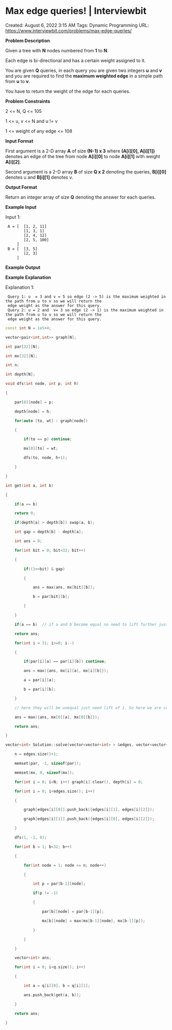 # Max edge queries! | Interviewbit

Created: August 6, 2022 3:15 AM
Tags: Dynamic Programming
URL: https://www.interviewbit.com/problems/max-edge-queries/

**Problem Description**

Given a tree with **N** nodes numbered from **1** to **N**.

Each edge is bi-directional and has a certain weight assigned to it.

You are given **Q** queries, in each query you are given two integers **u** and **v** and you are required to find the **maximum weighted edge** in a simple path from **u** to **v**.

You have to return the weight of the edge for each queries.

**Problem Constraints**

2 <= N, Q <= 105

1 <= u, v <= N and u != v

1 <= weight of any edge <= 108

**Input Format**

First argument is a 2-D array **A** of size **(N-1) x 3** where **(A[i][0], A[i][1])** denotes an edge of the tree from node **A[i][0]** to node **A[i][1]** with weight **A[i][2]**.

Second argument is a 2-D array **B** of size **Q x 2** denoting the queries, **B[i][0]** denotes u and **B[i][1]** denotes v.

**Output Format**

Return an integer array of size **Q** denoting the answer for each queries.

**Example Input**

Input 1:

```
 A = [  [1, 2, 11]
        [1, 3, 1]
        [2, 4, 12]
        [2, 5, 100]
     ]
 B = [  [3, 5]
        [2, 3]
     ]

```

**Example Output**

**Example Explanation**

Explanation 1:

```
 Query 1: u  = 3 and v = 5 so edge (2 -> 5) is the maximum weighted in the path from u to v so we will return the
 edge weight as the answer for this query.
 Query 2: u = 2 and  v= 3 so edge (2 -> 1) is the maximum weighted in the path from u to v so we will return the
 edge weight as the answer for this query.

```

```cpp
const int N = 1e5+4;

vector<pair<int,int>> graph[N];

int par[32][N];

int mx[32][N];

int n;

int depth[N];

void dfs(int node, int p, int h)

{

    par[0][node] = p;

    depth[node] = h;

    for(auto [to, wt] : graph[node])

    {

        if(to == p) continue;

        mx[0][to] = wt;

        dfs(to, node, h+1);

    }

}

int get(int a, int b)

{

    if(a == b)

    return 0;

    if(depth[a] > depth[b]) swap(a, b);

    int gap = depth[b] - depth[a];

    int ans = 0;

    for(int bit = 0; bit<32; bit++)

    {

        if((1<<bit) & gap)

        {

            ans = max(ans, mx[bit][b]);

            b = par[bit][b];

        }

    }

    if(a == b)  // if a and b become equal no need to lift further just return ans

    return ans;

    for(int i = 31; i>=0; i--)

    {

        if(par[i][a] == par[i][b]) continue;

        ans = max({ans, mx[i][a], mx[i][b]});

        a = par[i][a];

        b = par[i][b];

    }

    // here they will be unequal just need lift of 1. So here we are considering that edge too.

    ans = max({ans, mx[0][a], mx[0][b]});

    return ans;

}

vector<int> Solution::solve(vector<vector<int> > &edges, vector<vector<int> > &q) {

    n = edges.size()+1;

    memset(par, -1, sizeof(par));

    memset(mx, 0, sizeof(mx));

    for(int i = 0; i<N; i++) graph[i].clear(), depth[i] = 0;

    for(int i = 0; i<edges.size(); i++)

    {

        graph[edges[i][0]].push_back({edges[i][1], edges[i][2]});

        graph[edges[i][1]].push_back({edges[i][0], edges[i][2]});

    }

    dfs(1, -1, 0);

    for(int b = 1; b<32; b++)

    {

        for(int node = 1; node <= n; node++)

        {

            int p = par[b-1][node];

            if(p != -1)

            {

                par[b][node] = par[b-1][p];

                mx[b][node] = max(mx[b-1][node], mx[b-1][p]);

            }

        }

    }

    vector<int> ans;

    for(int i = 0; i<q.size(); i++)

    {

        int a = q[i][0], b = q[i][1];

        ans.push_back(get(a, b));

    }

    return ans;

}
```